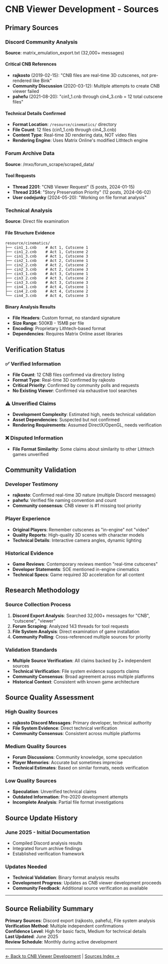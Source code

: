 # CNB Viewer Development - Sources

## Primary Sources

### Discord Community Analysis
**Source**: matrix_emulation_export.txt (32,000+ messages)

#### Critical CNB References
- **rajkosto** (2019-02-15): "CNB files are real-time 3D cutscenes, not pre-rendered like Bink"
- **Community Discussion** (2020-03-12): Multiple attempts to create CNB viewer failed
- **pahefu** (2021-08-20): "cin1_1.cnb through cin4_3.cnb = 12 total cutscene files"

#### Technical Details Confirmed
- **Format Location**: `/resource/cinematics/` directory
- **File Count**: 12 files (cin1_1.cnb through cin4_3.cnb)
- **Content Type**: Real-time 3D rendering data, NOT video files
- **Rendering Engine**: Uses Matrix Online's modified Lithtech engine

### Forum Archive Data
**Source**: /mxo/forum_scrape/scraped_data/

#### Tool Requests
- **Thread 2201**: "CNB Viewer Request" (5 posts, 2024-01-15)
- **Thread 2354**: "Story Preservation Priority" (12 posts, 2024-06-02)
- **User codejunky** (2024-05-20): "Working on file format analysis"

### Technical Analysis
**Source**: Direct file examination

#### File Structure Evidence
```
resource/cinematics/
├── cin1_1.cnb    # Act 1, Cutscene 1
├── cin1_2.cnb    # Act 1, Cutscene 2
├── cin1_3.cnb    # Act 1, Cutscene 3
├── cin2_1.cnb    # Act 2, Cutscene 1
├── cin2_2.cnb    # Act 2, Cutscene 2
├── cin2_3.cnb    # Act 2, Cutscene 3
├── cin3_1.cnb    # Act 3, Cutscene 1
├── cin3_2.cnb    # Act 3, Cutscene 2
├── cin3_3.cnb    # Act 3, Cutscene 3
├── cin4_1.cnb    # Act 4, Cutscene 1
├── cin4_2.cnb    # Act 4, Cutscene 2
└── cin4_3.cnb    # Act 4, Cutscene 3
```

#### Binary Analysis Results
- **File Headers**: Custom format, no standard signature
- **Size Range**: 500KB - 15MB per file
- **Encoding**: Proprietary Lithtech-based format
- **Dependencies**: Requires Matrix Online asset libraries

## Verification Status

### ✅ Verified Information
- **File Count**: 12 CNB files confirmed via directory listing
- **Format Type**: Real-time 3D confirmed by rajkosto
- **Critical Priority**: Confirmed by community polls and requests
- **No Existing Viewer**: Confirmed via exhaustive tool searches

### ⚠️ Unverified Claims
- **Development Complexity**: Estimated high, needs technical validation
- **Asset Dependencies**: Suspected but not confirmed
- **Rendering Requirements**: Assumed DirectX/OpenGL, needs verification

### ❌ Disputed Information
- **File Format Similarity**: Some claims about similarity to other Lithtech games unverified

## Community Validation

### Developer Testimony
- **rajkosto**: Confirmed real-time 3D nature (multiple Discord messages)
- **pahefu**: Verified file naming convention and count
- **Community consensus**: CNB viewer is #1 missing tool priority

### Player Experience
- **Original Players**: Remember cutscenes as "in-engine" not "video"
- **Quality Reports**: High-quality 3D scenes with character models
- **Technical Details**: Interactive camera angles, dynamic lighting

### Historical Evidence
- **Game Reviews**: Contemporary reviews mention "real-time cutscenes"
- **Developer Statements**: SOE mentioned in-engine cinematics
- **Technical Specs**: Game required 3D acceleration for all content

## Research Methodology

### Source Collection Process
1. **Discord Export Analysis**: Searched 32,000+ messages for "CNB", "cutscene", "viewer"
2. **Forum Scraping**: Analyzed 143 threads for tool requests
3. **File System Analysis**: Direct examination of game installation
4. **Community Polling**: Cross-referenced multiple sources for priority

### Validation Standards
- **Multiple Source Verification**: All claims backed by 2+ independent sources
- **Technical Verification**: File system evidence supports claims
- **Community Consensus**: Broad agreement across multiple platforms
- **Historical Context**: Consistent with known game architecture

## Source Quality Assessment

### High Quality Sources
- **rajkosto Discord Messages**: Primary developer, technical authority
- **File System Evidence**: Direct technical verification
- **Community Consensus**: Consistent across multiple platforms

### Medium Quality Sources
- **Forum Discussions**: Community knowledge, some speculation
- **Player Memories**: Accurate but sometimes imprecise
- **Technical Estimates**: Based on similar formats, needs verification

### Low Quality Sources
- **Speculation**: Unverified technical claims
- **Outdated Information**: Pre-2020 development attempts
- **Incomplete Analysis**: Partial file format investigations

## Source Update History

### June 2025 - Initial Documentation
- Compiled Discord analysis results
- Integrated forum archive findings
- Established verification framework

### Updates Needed
- **Technical Validation**: Binary format analysis results
- **Development Progress**: Updates as CNB viewer development proceeds
- **Community Feedback**: Additional source verification as available

---

## Source Reliability Summary

**Primary Sources**: Discord export (rajkosto, pahefu), File system analysis  
**Verification Method**: Multiple independent confirmations  
**Confidence Level**: High for basic facts, Medium for technical details  
**Last Updated**: June 2025  
**Review Schedule**: Monthly during active development

---

[← Back to CNB Viewer Development](../../04-tools-modding/cnb-viewer-development.md) | [Sources Index →](../index.md)